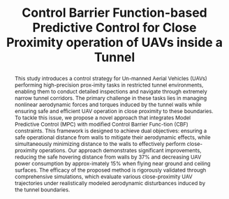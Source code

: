---
layout: project-page-new
title: "Control Barrier Function-based Predictive Control for Close Proximity operation of UAVs inside a Tunnel"
authors:   
  - name: Vedant Mundheda
    sup: 1
  - name: Damodar Datta K
    sup: 2
  - name: Harikumar Kandath
    sup: 3
affiliations:
  - name: Robotics Institute, Carnegie Mellon University
    link: https://www.cmu.edu/roboticsacademy/
    sup: 1
  - name: Chalmers University of Technology
    link: https://www.chalmers.se/
    sup: 2
  - name: Robotics Research Center, IIIT Hyderabad, India
    link: https://robotics.iiit.ac.in
    sup: 3
permalink: /publications/2025/Vedant_Control/
abstract: "This study introduces a control strategy for Un-manned Aerial Vehicles (UAVs) performing high-precision prox-imity tasks in restricted tunnel environments, enabling them to conduct detailed inspections and navigate through extremely narrow tunnel corridors. The primary challenge in these tasks
lies in managing nonlinear aerodynamic forces and torques induced by the tunnel walls while ensuring safe and efficient UAV operation in close proximity to these boundaries. To tackle this issue, we propose a novel approach that integrates Model Predictive Control (MPC) with modified Control Barrier Func-tion (CBF) constraints. This framework is designed to achieve dual objectives: ensuring a safe operational distance from walls to mitigate their aerodynamic effects, while simultaneously
minimizing distance to the walls to effectively perform close-proximity operations. Our approach demonstrates significant improvements, reducing the safe hovering distance from walls
by 37% and decreasing UAV power consumption by approx-imately 15% when flying near ground and ceiling surfaces. The efficacy of the proposed method is rigorously validated through comprehensive simulations, which evaluate various close-proximity UAV trajectories under realistically modeled
aerodynamic disturbances induced by the tunnel boundaries."
#project_page: https://sssshivvvv.github.io/adaptbot/
paper: https://ieeexplore.ieee.org/stamp/stamp.jsp?tp=&arnumber=11007781&tag=1
#code: https://github.com/sssshivvvv/adaptbot
#supplement: https://sssshivvvv.github.io/adaptbot/AdaptBot__SupplementaryMaterial_.pdf
# video: https://www.youtube.com/watch?v=d9qBa6zbkXc
#iframe:   https://www.youtube.com/embed/d9qBa6zbkXc
#demo: https://anyloc.github.io/#interactive_demo

---